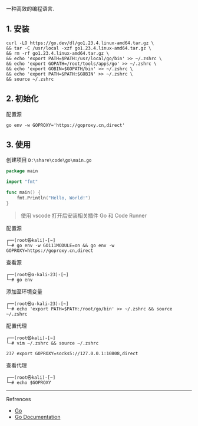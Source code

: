 一种高效的编程语言.

## 1. 安装

```
curl -LO https://go.dev/dl/go1.23.4.linux-amd64.tar.gz \
&& tar -C /usr/local -xzf go1.23.4.linux-amd64.tar.gz \
&& rm -rf go1.23.4.linux-amd64.tar.gz \
&& echo 'export PATH=$PATH:/usr/local/go/bin' >> ~/.zshrc \
&& echo 'export GOPATH=/root/tools/apps/go' >> ~/.zshrc \
&& echo 'export GOBIN=$GOPATH/bin' >> ~/.zshrc \
&& echo 'export PATH=$PATH:$GOBIN' >> ~/.zshrc \
&& source ~/.zshrc
```

## 2. 初始化

配置源

```
go env -w GOPROXY='https://goproxy.cn,direct'
```

## 3. 使用

创建项目 `D:\share\code\go\main.go` 

```go
package main

import "fmt"

func main() {
    fmt.Println("Hello, World!")
}

```

> 使用 vscode 打开后安装相关插件 Go 和 Code Runner

配置源

```shell
┌──(root㉿kali)-[~]
└─# go env -w GO111MODULE=on && go env -w GOPROXY=https://goproxy.cn,direct
```

查看源

```shell
┌──(root㉿a-kali-23)-[~]
└─# go env
```

添加至环境变量

```shell
┌──(root㉿a-kali-23)-[~]
└─# echo 'export PATH=$PATH:/root/go/bin' >> ~/.zshrc && source ~/.zshrc
```

配置代理

```shell
┌──(root㉿kali)-[~]
└─# vim ~/.zshrc && source ~/.zshrc
```

```
237 export GOPROXY=socks5://127.0.0.1:10808,direct
```

查看代理

```shell
┌──(root㉿kali)-[~]
└─# echo $GOPROXY
```

---

Refrences

- [Go](https://go.dev/)
- [Go Documentation](https://go.dev/doc/)

